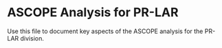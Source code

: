 # ASCOPE Analysis for PR-LAR

Use this file to document key aspects of the ASCOPE analysis for the PR-LAR division.
